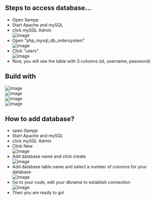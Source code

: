 ## Steps to access database...<br />
- Open Xampp<br />
- Start Apache and mySQL<br />
- click mySQL Admin<br />
  ![image](https://github.com/Randzzzz/OrderManagementSystem-LoginSystem/assets/104549331/99eae58c-097e-435e-a28c-7e000b5ea135)<br />
- Open "php_mysql_db_ordersystem"<br />
  ![image](https://github.com/Randzzzz/OrderManagementSystem-LoginSystem/assets/104549331/d43d562b-ff80-40ed-af9b-3459d36ff568)<br />
- Click "users"<br />
  ![image](https://github.com/Randzzzz/OrderManagementSystem-LoginSystem/assets/104549331/71367a1b-1f65-4be6-8e87-be5c2052bfdc)<br />
- Now, you will see the table with 3 columns (id, username, password)<br />

## Build with
![image](https://img.shields.io/badge/MySQL-005C84?style=for-the-badge&logo=mysql&logoColor=white)<br />
![image](https://img.shields.io/badge/PHP-777BB4?style=for-the-badge&logo=php&logoColor=white)<br />
![image](https://img.shields.io/badge/JavaScript-323330?style=for-the-badge&logo=javascript&logoColor=F7DF1E)<br />
![image](https://img.shields.io/badge/%3C/%3E%20htmx-3D72D7?style=for-the-badge&logo=mysl&logoColor=white)<br />

## How to add database?
- open Xampp<br />
- Start Apache and mySQL<br />
- click mySQL Admin<br />
- Click New<br />
  ![image](https://github.com/Randzzzz/OrderManagementSystem-LoginSystem/assets/104549331/a77ecfa3-8193-4b2d-b152-74cf3767c1d9)<br />
- Add database name and click create<br />
  ![image](https://github.com/Randzzzz/OrderManagementSystem-LoginSystem/assets/104549331/f9c7549b-c96c-40c0-aaac-c63cfab4a0df)<br />
- Add database table name and select a number of columns for your database<br />
  ![image](https://github.com/Randzzzz/OrderManagementSystem-LoginSystem/assets/104549331/370ec215-9caf-4c43-93cc-e86cd742da0d)<br />
- Go to your code, edit your dbname to establish connection<br />
  ![image](https://github.com/Randzzzz/OrderManagementSystem-LoginSystem/assets/104549331/75a5ca27-1673-46b3-97ad-7db4c248ad8f)<br />
- Then you are ready to go!






